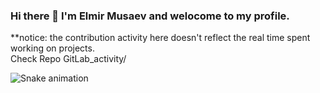 ### Hi there 👋 I'm Elmir Musaev and welocome to my profile.

**notice: the contribution activity here doesn't reflect the real time spent working on projects.  
Check Repo GitLab_activity/

<!--
**SimpleCodeByElmir/SimpleCodeByElmir** is a ✨ _special_ ✨ repository because its `README.md` (this file) appears on your GitHub profile.

[![MasterHead](images/luxury.jpg)](https://github.com/SimpleCodeByElmir)

Here are some ideas to get you started:

- 🔭 I’m currently working on ...
- 🌱 I’m currently learning ...
- 👯 I’m looking to collaborate on ...
- 🤔 I’m looking for help with ...
- 💬 Ask me about ...
- 📫 How to reach me: ...
- 😄 Pronouns: ...
- ⚡ Fun fact: ...
-->
![Snake animation](https://github.com/SimpleCodeByElmir/SimpleCodeByElmir/blob/output/github-contribution-grid-snake.svg)
